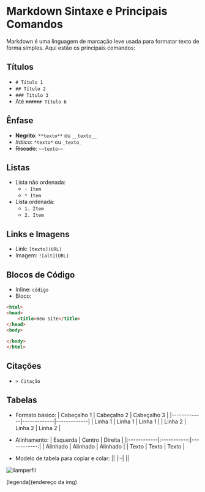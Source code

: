 # Markdown Sintaxe e Principais Comandos

Markdown é uma linguagem de marcação leve usada para formatar texto de forma simples. Aqui estão os principais comandos:

## Títulos
- `# Título 1`
- `## Título 2`
- `### Título 3`
- Até `###### Título 6`

## Ênfase
- **Negrito**: `**texto**` ou `__texto__`
- *Itálico*: `*texto*` ou `_texto_`
- ~~Riscado~~: `~~texto~~`

## Listas
- Lista não ordenada:
    - `- Item`
    - `* Item`
- Lista ordenada:
    - `1. Item`
    - `2. Item`

## Links e Imagens
- Link: `[texto](URL)`
- Imagem: `![alt](URL)`

## Blocos de Código
- Inline: `` código ``
- Bloco:
```html
<html>
<head>
    <title>meu site</title>
</head>
<body>
    
</body>
</html>
```

## Citações
- `> Citação`

## Tabelas
- Formato básico:
| Cabeçalho 1 | Cabeçalho 2 | Cabeçalho 3 |
|-------------|-------------|-------------|
| Linha 1     | Linha 1     | Linha 1     |
| Linha 2     | Linha 2     | Linha 2     |

- Alinhamento:
| Esquerda    | Centro      | Direita     |
|:------------|:-----------:|------------:|
| Alinhado    | Alinhado    | Alinhado    |
| Texto       | Texto       | Texto       |

- Modelo de tabela para copiar e colar:
||
|:-|
||

<img src="https://komarev.com/ghpvc/?username=liamperfil&label=Profile%20views&color=0e75b6&style=flat" alt="liamperfil" />

[legenda](endereço da img)

[![]()](#)